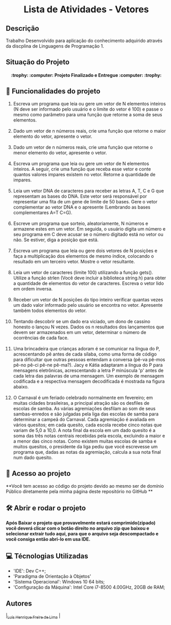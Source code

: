 <h1 align="center"> Lista de Atividades - Vetores </h1>

## Descrição
Trabalho Desenvolvido para aplicação do conhecimento adquirido através da discplina de Linguagens de Programação 1.

## Situação do Projeto
<h4 align="center"> 
    :trophy: :computer: Projeto Finalizado e Entregue :computer: :trophy:
</h4>

## :hammer: Funcionalidades do projeto
<ol>
<li> 
Escreva um programa que leia ou gere um vetor de N elementos inteiros (N deve ser informado pelo usuário
e o limite do vetor é 100) e passe o mesmo como parâmetro para uma função que retorne a soma de seus
elementos.
</li>
<br>
<li> 
Dado um vetor de n números reais, crie uma função que retorne o maior elemento do vetor, apresente o
vetor.
</li>
<br>
<li>
Dado um vetor de n números reais, crie uma função que retorne o menor elemento do vetor, apresente o
vetor.
</li>
<br>
<li> 
Escreva um programa que leia ou gere um vetor de N elementos inteiros. A seguir, crie uma função que receba
esse vetor e conte quantos valores impares existem no vetor. Retorne a quantidade de impares.
</li>
<br>
<li> 
Leia um vetor DNA de caracteres para receber as letras A, T, C e G que representam as bases do DNA. Este
vetor será responsável por representar uma fita de um gene de limite de 50 bases. Gere o vetor complementar
ao vetor DNA e o apresente (Lembrando as bases complementares A=T C=G).
</li>
<br>
<li> 
Escreve um programa que sorteio, aleatoriamente, N números e armazene estes em um vetor. Em seguida, o
usuário digita um número e seu programa em C deve acusar se o número digitado está no vetor ou não. Se
estiver, diga a posição que está.
</li>
<br>
<li> 
Escreva um programa que leia ou gere dois vetores de N posições e faça a multiplicação dos elementos de
mesmo índice, colocando o resultado em um terceiro vetor. Mostre o vetor resultante.
</li>
<br>
<li> 
Leia um vetor de caracteres (limite 100) utilizando a função gets(). Utilize a função strlen (Você deve incluir a
biblioteca string.h) para obter a quantidade de elementos do vetor de caracteres. Escreva o vetor lido em
ordem inversa.
</li>
<br>
<li> Receber um vetor de N posições do tipo inteiro verificar quantas vezes um dado valor informado pelo usuário
se encontra no vetor. Apresente também todos elementos do vetor.</li>
<br>
<li> 
Tentando descobrir se um dado era viciado, um dono de cassino honesto o lançou N vezes. Dados os n
resultados dos lançamentos que devem ser armazenados em um vetor, determinar o número de ocorrências
de cada face.
</li>
<br>
<li> 
Uma brincadeira que crianças adoram é se comunicar na língua do P,
acrescentando pê antes de cada sílaba, como uma forma de código para dificultar que outras
pessoas entendam a conversa (pê-va pê-mos pê-no pê-ci pê-ne pê-ma?). Jacy e Kátia adaptaram
a língua do P para mensagens eletrônicas, acrescentando a letra P minúscula 'p' antes de cada
letra das palavras de uma mensagem. Um exemplo de mensagem codificada e a respectiva
mensagem decodificada é mostrada na figura abaixo.
</li>
<br>
<li>
O Carnaval é um feriado celebrado normalmente em fevereiro; em muitas cidades brasileiras, a principal atração são
os desfiles de escolas de samba. As várias agremiações desfilam ao som de seus sambas-enredos e são julgadas
pela liga das escolas de samba para determinar a campeã do Carnaval.
Cada agremiação é avaliada em vários quesitos; em cada quesito, cada escola recebe cinco notas que variam de 5,0
a 10,0. A nota final da escola em um dado quesito é a soma das três notas centrais recebidas pela escola, excluindo a
maior e a menor das cinco notas.
Como existem muitas escolas de samba e muitos quesitos, o presidente da liga pediu que você escrevesse um
programa que, dadas as notas da agremiação, calcula a sua nota final num dado quesito.
</li>
</ol>

## 📁 Acesso ao projeto

**Você tem acesso ao código do projeto devido ao mesmo ser de domínio Público diretamente pela minha página deste repositório no GitHub **

## 🛠️ Abrir e rodar o projeto

**Após Baixar o projeto que provavelmente estará comprimido(zipado) você deverá clicar com o botão direito no arquivo zip que baixou e selecionar extrair tudo aqui, para que o arquivo seja descompactado e você consiga então abri-lo em usa IDE.**

## :computer: Técnologias Utilizadas

- 'IDE': Dev C++;
- 'Paradigma de Orientação à Objetos'
- 'Sistema Operacional': Windows 10 64 bits;
- 'Configuração da Máquina': Intel Core i7-8500 4.00GHz, 20GB de RAM;

## Autores
|[<sub>Luís Henrique Freire de Lima</sub>](https://github.com/LuisSISIF) |
